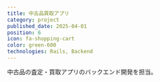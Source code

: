```yaml
---
title: 中古品買取アプリ
category: project
published_date: 2025-04-01
position: 6
icon: fa-shopping-cart
color: green-600
technologies: Rails, Backend
---
```


中古品の査定・買取アプリのバックエンド開発を担当。
